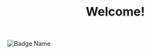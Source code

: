 <h1 style="text-align:center;">Welcome!</h1>

<br>

![Badge Name](https://img.shields.io/badge/Badge_Name-Value-green)
